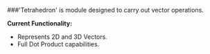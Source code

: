 ###'Tetrahedron' is module designed to carry out vector operations.

**Current Functionality:**

- Represents 2D and 3D Vectors.
- Full Dot Product capabilities.
